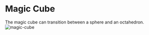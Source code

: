 # Magic Cube
The magic cube can transition between a sphere and an octahedron.
![magic-cube](https://github.com/utchchhwas/magic-cube/assets/49171337/d9f57039-7122-44d7-b83c-8bd2b0887371)
